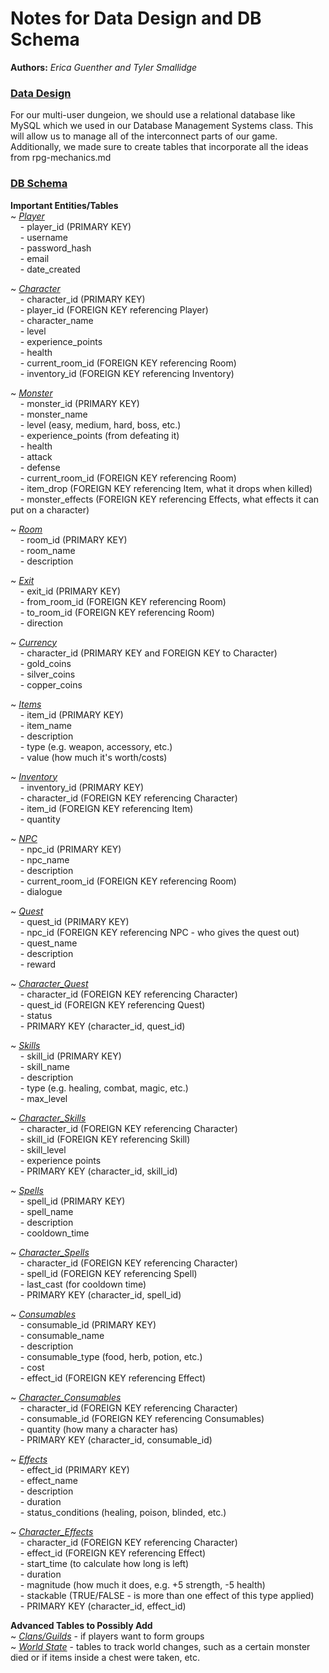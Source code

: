 # Notes for Data Design and DB Schema

__Authors:__ _Erica Guenther and Tyler Smallidge_

### <u>__Data Design__</u>
For our multi-user dungeion, we should use a relational database like MySQL which we used in our Database Management Systems class. This will allow us to manage all of the interconnect parts of our game. Additionally, we made sure to create tables that incorporate all the ideas from rpg-mechanics.md

### <u>__DB Schema__</u> <br/>
__Important Entities/Tables__ 
<br /> ~ <u>_Player_</u> 
<br />&nbsp;&nbsp;&nbsp; - player_id (PRIMARY KEY)
<br />&nbsp;&nbsp;&nbsp; - username
<br />&nbsp;&nbsp;&nbsp; - password_hash
<br />&nbsp;&nbsp;&nbsp; - email
<br />&nbsp;&nbsp;&nbsp; - date_created

~ <u>_Character_</u>
<br />&nbsp;&nbsp;&nbsp; - character_id (PRIMARY KEY)
<br />&nbsp;&nbsp;&nbsp; - player_id (FOREIGN KEY referencing Player)
<br />&nbsp;&nbsp;&nbsp; - character_name
<br />&nbsp;&nbsp;&nbsp; - level
<br />&nbsp;&nbsp;&nbsp; - experience_points
<br />&nbsp;&nbsp;&nbsp; - health
<br />&nbsp;&nbsp;&nbsp; - current_room_id (FOREIGN KEY referencing Room)
<br />&nbsp;&nbsp;&nbsp; - inventory_id (FOREIGN KEY referencing Inventory)

~ <u>_Monster_</u>
<br />&nbsp;&nbsp;&nbsp; - monster_id (PRIMARY KEY)
<br />&nbsp;&nbsp;&nbsp; - monster_name
<br />&nbsp;&nbsp;&nbsp; - level (easy, medium, hard, boss, etc.)
<br />&nbsp;&nbsp;&nbsp; - experience_points (from defeating it)
<br />&nbsp;&nbsp;&nbsp; - health
<br />&nbsp;&nbsp;&nbsp; - attack
<br />&nbsp;&nbsp;&nbsp; - defense
<br />&nbsp;&nbsp;&nbsp; - current_room_id (FOREIGN KEY referencing Room)
<br />&nbsp;&nbsp;&nbsp; - item_drop (FOREIGN KEY referencing Item, what it drops when killed)
<br />&nbsp;&nbsp;&nbsp; - monster_effects (FOREIGN KEY referencing Effects, what effects it can put on a character)

~ <u>_Room_</u>
<br />&nbsp;&nbsp;&nbsp; - room_id (PRIMARY KEY)
<br />&nbsp;&nbsp;&nbsp; - room_name
<br />&nbsp;&nbsp;&nbsp; - description

~ <u>_Exit_</u>
<br />&nbsp;&nbsp;&nbsp; - exit_id (PRIMARY KEY)
<br />&nbsp;&nbsp;&nbsp; - from_room_id (FOREIGN KEY referencing Room)
<br />&nbsp;&nbsp;&nbsp; - to_room_id (FOREIGN KEY referencing Room)
<br />&nbsp;&nbsp;&nbsp; - direction

~ <u>_Currency_</u>
<br />&nbsp;&nbsp;&nbsp; - character_id (PRIMARY KEY and FOREIGN KEY to Character)
<br />&nbsp;&nbsp;&nbsp; - gold_coins
<br />&nbsp;&nbsp;&nbsp; - silver_coins
<br />&nbsp;&nbsp;&nbsp; - copper_coins

~ <u>_Items_</u>
<br />&nbsp;&nbsp;&nbsp; - item_id (PRIMARY KEY)
<br />&nbsp;&nbsp;&nbsp; - item_name
<br />&nbsp;&nbsp;&nbsp; - description
<br />&nbsp;&nbsp;&nbsp; - type (e.g. weapon, accessory, etc.)
<br />&nbsp;&nbsp;&nbsp; - value (how much it's worth/costs)

~ <u>_Inventory_</u>
<br />&nbsp;&nbsp;&nbsp; - inventory_id (PRIMARY KEY)
<br />&nbsp;&nbsp;&nbsp; - character_id (FOREIGN KEY referencing Character)
<br />&nbsp;&nbsp;&nbsp; - item_id (FOREIGN KEY referencing Item)
<br />&nbsp;&nbsp;&nbsp; - quantity 

~ <u>_NPC_</u>
<br />&nbsp;&nbsp;&nbsp; - npc_id (PRIMARY KEY)
<br />&nbsp;&nbsp;&nbsp; - npc_name
<br />&nbsp;&nbsp;&nbsp; - description
<br />&nbsp;&nbsp;&nbsp; - current_room_id (FOREIGN KEY referencing Room)
<br />&nbsp;&nbsp;&nbsp; - dialogue

~ <u>_Quest_</u> 
<br />&nbsp;&nbsp;&nbsp; - quest_id (PRIMARY KEY)
<br />&nbsp;&nbsp;&nbsp; - npc_id (FOREIGN KEY referencing NPC - who gives the quest out) 
<br />&nbsp;&nbsp;&nbsp; - quest_name
<br />&nbsp;&nbsp;&nbsp; - description
<br />&nbsp;&nbsp;&nbsp; - reward

~ <u>_Character_Quest_</u>
<br />&nbsp;&nbsp;&nbsp; - character_id (FOREIGN KEY referencing Character)
<br />&nbsp;&nbsp;&nbsp; - quest_id (FOREIGN KEY referencing Quest)
<br />&nbsp;&nbsp;&nbsp; - status
<br />&nbsp;&nbsp;&nbsp; - PRIMARY KEY (character_id, quest_id)

~ <u>_Skills_</u>
<br />&nbsp;&nbsp;&nbsp; - skill_id (PRIMARY KEY)
<br />&nbsp;&nbsp;&nbsp; - skill_name
<br />&nbsp;&nbsp;&nbsp; - description
<br />&nbsp;&nbsp;&nbsp; - type (e.g. healing, combat, magic, etc.)
<br />&nbsp;&nbsp;&nbsp; - max_level

~ <u>_Character_Skills_</u>
<br />&nbsp;&nbsp;&nbsp; - character_id (FOREIGN KEY referencing Character)
<br />&nbsp;&nbsp;&nbsp; - skill_id (FOREIGN KEY referencing Skill)
<br />&nbsp;&nbsp;&nbsp; - skill_level
<br />&nbsp;&nbsp;&nbsp; - experience points
<br />&nbsp;&nbsp;&nbsp; - PRIMARY KEY (character_id, skill_id)

~ <u>_Spells_</u>
<br />&nbsp;&nbsp;&nbsp; - spell_id (PRIMARY KEY)
<br />&nbsp;&nbsp;&nbsp; - spell_name
<br />&nbsp;&nbsp;&nbsp; - description
<br />&nbsp;&nbsp;&nbsp; - cooldown_time

~ <u>_Character_Spells_</u>
<br />&nbsp;&nbsp;&nbsp; - character_id (FOREIGN KEY referencing Character)
<br />&nbsp;&nbsp;&nbsp; - spell_id (FOREIGN KEY referencing Spell)
<br />&nbsp;&nbsp;&nbsp; - last_cast (for cooldown time)
<br />&nbsp;&nbsp;&nbsp; - PRIMARY KEY (character_id, spell_id)

~ <u>_Consumables_</u>
<br />&nbsp;&nbsp;&nbsp; - consumable_id (PRIMARY KEY)
<br />&nbsp;&nbsp;&nbsp; - consumable_name
<br />&nbsp;&nbsp;&nbsp; - description
<br />&nbsp;&nbsp;&nbsp; - consumable_type (food, herb, potion, etc.)
<br />&nbsp;&nbsp;&nbsp; - cost
<br />&nbsp;&nbsp;&nbsp; - effect_id (FOREIGN KEY referencing Effect)

~ <u>_Character_Consumables_</u>
<br />&nbsp;&nbsp;&nbsp; - character_id (FOREIGN KEY referencing Character)
<br />&nbsp;&nbsp;&nbsp; - consumable_id (FOREIGN KEY referencing Consumables)
<br />&nbsp;&nbsp;&nbsp; - quantity (how many a character has)
<br />&nbsp;&nbsp;&nbsp; - PRIMARY KEY (character_id, consumable_id)

~ <u>_Effects_</u>
<br />&nbsp;&nbsp;&nbsp; - effect_id (PRIMARY KEY)
<br />&nbsp;&nbsp;&nbsp; - effect_name
<br />&nbsp;&nbsp;&nbsp; - description
<br />&nbsp;&nbsp;&nbsp; - duration
<br />&nbsp;&nbsp;&nbsp; - status_conditions (healing, poison, blinded, etc.)

~ <u>_Character_Effects_</u>
<br />&nbsp;&nbsp;&nbsp; - character_id (FOREIGN KEY referencing Character)
<br />&nbsp;&nbsp;&nbsp; - effect_id (FOREIGN KEY referencing Effect)
<br />&nbsp;&nbsp;&nbsp; - start_time (to calculate how long is left)
<br />&nbsp;&nbsp;&nbsp; - duration
<br />&nbsp;&nbsp;&nbsp; - magnitude (how much it does, e.g. +5 strength, -5 health)
<br />&nbsp;&nbsp;&nbsp; - stackable (TRUE/FALSE - is more than one effect of this type applied)
<br />&nbsp;&nbsp;&nbsp; - PRIMARY KEY (character_id, effect_id)

__Advanced Tables to Possibly Add__ <br /> ~ <u>_Clans/Guilds_</u> - if players want to form groups <br /> ~ <u>_World State_</u> - tables to track world changes, such as a certain monster died or if items inside a chest were taken, etc.

